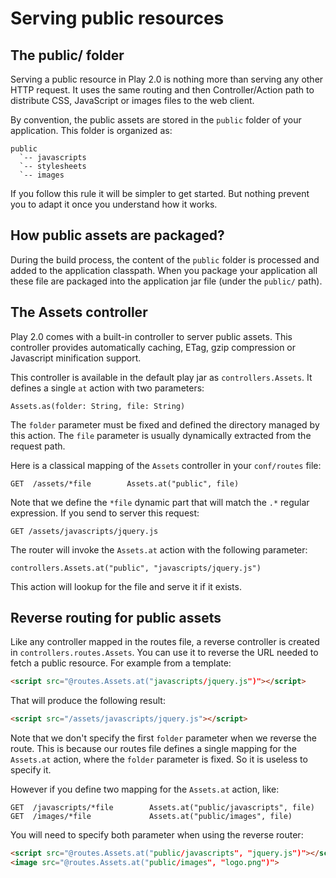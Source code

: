 # Serving public resources

## The public/ folder

Serving a public resource in Play 2.0 is nothing more than serving any other HTTP request. It uses the same routing and then Controller/Action path to distribute CSS, JavaScript or images files to the web client.

By convention, the public assets are stored in the `public` folder of your application. This folder is organized as:

```
public
  `-- javascripts
  `-- stylesheets
  `-- images
```

If you follow this rule it will be simpler to get started. But nothing prevent you to adapt it once you understand how it works.

## How public assets are packaged?

During the build process, the content of the `public` folder is processed and added to the application classpath. When you package your application all these file are packaged into the application jar file (under the `public/` path).

## The Assets controller

Play 2.0 comes with a built-in controller to server public assets. This controller provides automatically caching, ETag, gzip compression or Javascript minification support.

This controller is available in the default play jar as `controllers.Assets`. It defines a single `at` action with two parameters:

```
Assets.as(folder: String, file: String)
```

The `folder` parameter must be fixed and defined the directory managed by this action. The `file` parameter is usually dynamically extracted from the request path.

Here is a classical mapping of the `Assets` controller in your `conf/routes` file:

```
GET  /assets/*file        Assets.at("public", file)
```

Note that we define the `*file` dynamic part that will match the `.*` regular expression. If you send to server this request:

```
GET /assets/javascripts/jquery.js
```

The router will invoke the `Assets.at` action with the following parameter:

```
controllers.Assets.at("public", "javascripts/jquery.js")
```

This action will lookup for the file and serve it if it exists.

## Reverse routing for public assets

Like any controller mapped in the routes file, a reverse controller is created in `controllers.routes.Assets`. You can use it to reverse the URL needed to fetch a public resource. For example from a template:

```html
<script src="@routes.Assets.at("javascripts/jquery.js")"></script>
```

That will produce the following result:

```html
<script src="/assets/javascripts/jquery.js"></script>
```

Note that we don't specify the first `folder` parameter when we reverse the route. This is because our routes file defines a single mapping for the `Assets.at` action, where the `folder` parameter is fixed. So it is useless to specify it.

However if you define two mapping for the `Assets.at` action, like:

```
GET  /javascripts/*file        Assets.at("public/javascripts", file)
GET  /images/*file             Assets.at("public/images", file)
```

You will need to specify both parameter when using the reverse router:

```html
<script src="@routes.Assets.at("public/javascripts", "jquery.js")"></script>
<image src="@routes.Assets.at("public/images", "logo.png")">
```